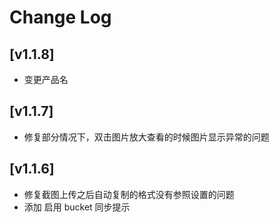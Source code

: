 # Change Log

## [v1.1.8]

- 变更产品名

## [v1.1.7]

- 修复部分情况下，双击图片放大查看的时候图片显示异常的问题

## [v1.1.6]

- 修复截图上传之后自动复制的格式没有参照设置的问题
- 添加 启用 bucket 同步提示
